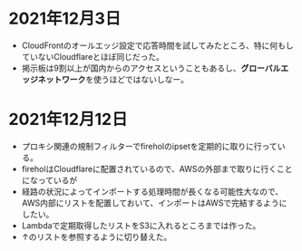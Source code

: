 # 2021年12月3日

- CloudFrontのオールエッジ設定で応答時間を試してみたところ、特に何もしていないCloudflareとほぼ同じだった。
- 掲示板は9割以上が国内からのアクセスということもあるし、**グローバルエッジネットワーク**を使うほどではないしなー。

# 2021年12月12日

- プロキシ関連の規制フィルターでfireholのipsetを定期的に取りに行っている。
- fireholはCloudflareに配置されているので、AWSの外部まで取りに行くことになっているが
- 経路の状況によってインポートする処理時間が長くなる可能性大なので、AWS内部にリストを配置しておいて、インポートはAWSで完結するようにしたい。
- Lambdaで定期取得したリストをS3に入れるところまでは作った。
- ↑のリストを参照するように切り替えた。
